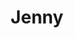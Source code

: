 ---
ref: sol-010-0048
title: ["Jenny"]
author_name: ["Guilherme de Casquilho"]
publisher: ["Bertrand"]
year: "unknown date"
origin: ["Portugal"]
formats: ["book-cover"]
disciplines: ["graphic-design"]
tags:
layout: artifact
status: ["scan"]
published: false
int_published: false
image_count:
date_added: 2023-06-16
batch:
---